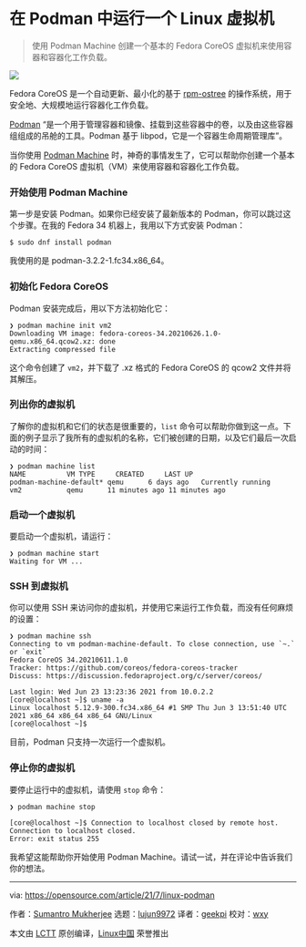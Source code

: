 [#]: subject: (Run a Linux virtual machine in Podman)
[#]: via: (https://opensource.com/article/21/7/linux-podman)
[#]: author: (Sumantro Mukherjee https://opensource.com/users/sumantro)
[#]: collector: (lujun9972)
[#]: translator: (geekpi)
[#]: reviewer: (wxy)
[#]: publisher: ( )
[#]: url: ( )

在 Podman 中运行一个 Linux 虚拟机
======

> 使用 Podman Machine 创建一个基本的 Fedora CoreOS 虚拟机来使用容器和容器化工作负载。

![](https://img.linux.net.cn/data/attachment/album/202107/31/114043y4d0kstx90zpx6o3.jpg)

Fedora CoreOS 是一个自动更新、最小化的基于 [rpm-ostree][2] 的操作系统，用于安全地、大规模地运行容器化工作负载。

[Podman][3] “是一个用于管理容器和镜像、挂载到这些容器中的卷，以及由这些容器组组成的吊舱的工具。Podman 基于 libpod，它是一个容器生命周期管理库”。

当你使用 [Podman Machine][4] 时，神奇的事情发生了，它可以帮助你创建一个基本的 Fedora CoreOS 虚拟机（VM）来使用容器和容器化工作负载。

### 开始使用 Podman Machine

第一步是安装 Podman。如果你已经安装了最新版本的 Podman，你可以跳过这个步骤。在我的 Fedora 34 机器上，我用以下方式安装 Podman：

```
$ sudo dnf install podman
```

我使用的是 podman-3.2.2-1.fc34.x86_64。

### 初始化 Fedora CoreOS

Podman 安装完成后，用以下方法初始化它：

```
❯ podman machine init vm2
Downloading VM image: fedora-coreos-34.20210626.1.0-qemu.x86_64.qcow2.xz: done 
Extracting compressed file
```

这个命令创建了 `vm2`，并下载了 .xz 格式的 Fedora CoreOS 的 qcow2 文件并将其解压。

### 列出你的虚拟机

了解你的虚拟机和它们的状态是很重要的，`list` 命令可以帮助你做到这一点。下面的例子显示了我所有的虚拟机的名称，它们被创建的日期，以及它们最后一次启动的时间：

```
❯ podman machine list 
NAME          VM TYPE     CREATED     LAST UP
podman-machine-default* qemu      6 days ago   Currently running
vm2           qemu      11 minutes ago 11 minutes ago
```

### 启动一个虚拟机

要启动一个虚拟机，请运行：

```
❯ podman machine start
Waiting for VM ...
```

### SSH 到虚拟机

你可以使用 SSH 来访问你的虚拟机，并使用它来运行工作负载，而没有任何麻烦的设置：

```
❯ podman machine ssh  
Connecting to vm podman-machine-default. To close connection, use `~.` or `exit`
Fedora CoreOS 34.20210611.1.0
Tracker: https://github.com/coreos/fedora-coreos-tracker
Discuss: https://discussion.fedoraproject.org/c/server/coreos/
 
Last login: Wed Jun 23 13:23:36 2021 from 10.0.2.2
[core@localhost ~]$ uname -a
Linux localhost 5.12.9-300.fc34.x86_64 #1 SMP Thu Jun 3 13:51:40 UTC 2021 x86_64 x86_64 x86_64 GNU/Linux
[core@localhost ~]$
```

目前，Podman 只支持一次运行一个虚拟机。

### 停止你的虚拟机

要停止运行中的虚拟机，请使用 `stop` 命令：

```
❯ podman machine stop

[core@localhost ~]$ Connection to localhost closed by remote host.
Connection to localhost closed.
Error: exit status 255
```

我希望这能帮助你开始使用 Podman Machine。请试一试，并在评论中告诉我们你的想法。

--------------------------------------------------------------------------------

via: https://opensource.com/article/21/7/linux-podman

作者：[Sumantro Mukherjee][a]
选题：[lujun9972][b]
译者：[geekpi](https://github.com/geekpi)
校对：[wxy](https://github.com/wxy)

本文由 [LCTT](https://github.com/LCTT/TranslateProject) 原创编译，[Linux中国](https://linux.cn/) 荣誉推出

[a]: https://opensource.com/users/sumantro
[b]: https://github.com/lujun9972
[1]: https://opensource.com/sites/default/files/styles/image-full-size/public/lead-images/lenovo-thinkpad-laptop-window-focus.png?itok=g0xPm2kD (young woman working on a laptop)
[2]: http://coreos.github.io/rpm-ostree/
[3]: https://github.com/containers/podman
[4]: http://docs.podman.io/en/latest/markdown/podman-machine.1.html